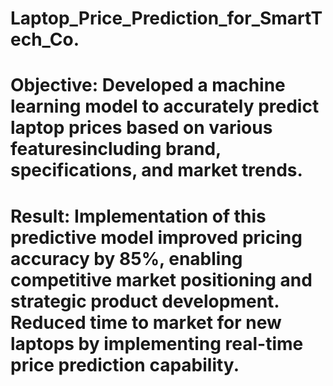 # Laptop_Price_Prediction_for_SmartTech_Co.
# Objective: Developed a machine learning model to accurately predict laptop prices based on various featuresincluding brand, specifications, and market trends.

# Result: Implementation of this predictive model improved pricing accuracy by 85%, enabling competitive market positioning and strategic product development. Reduced time to market for new laptops by implementing real-time price prediction capability.
